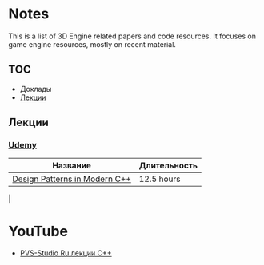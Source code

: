

# Notes

This is a list of 3D Engine related papers and code resources. It focuses on game engine resources, mostly on recent material.



## TOC

- Доклады
- [Лекции](/lectures/lectures.md)

## Лекции

### [Udemy](udemy.com/course/)

| Название | Длительность |
| -------- | ------------ |
| [Design Patterns in Modern C++](udemy.com/course/patterns-cplusplus/) | 12.5 hours | 
|

# YouTube
* [PVS-Studio Ru лекции С++](https://www.youtube.com/watch?v=ZOmZCj5ijck&list=PLmGioT8z4uobADCfbspDyzZtshzFFCRyj) 
